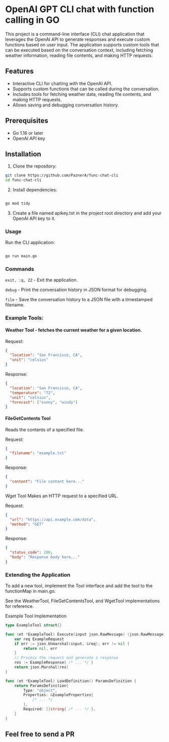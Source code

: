# OpenAI GPT CLI chat with function calling in GO
This project is a command-line interface (CLI) chat application that leverages the OpenAI API to generate responses and execute custom functions based on user input. The application supports custom tools that can be executed based on the conversation context, including fetching weather information, reading file contents, and making HTTP requests.

## Features

- Interactive CLI for chatting with the OpenAI API.
- Supports custom functions that can be called during the conversation.
- Includes tools for fetching weather data, reading file contents, and making HTTP requests.
- Allows saving and debugging conversation history.

## Prerequisites

- Go 1.16 or later
- OpenAI API key

## Installation

1. Clone the repository:

```sh
git clone https://github.com/PaznerA/func-chat-cli
cd func-chat-cli
```
2. Install dependencies:
```sh

go mod tidy
```
3. Create a file named apikey.txt in the project root directory and add your OpenAI API key to it.

### Usage
Run the CLI application:

```sh

go run main.go
```
### Commands

`exit, :q, ZZ` - Exit the application.

`debug` - Print the conversation history in JSON format for debugging.

`file` - Save the conversation history to a JSON file with a timestamped filename.

### Example Tools:

#### Weather Tool - fetches the current weather for a given location.

Request:

```json
{
  "location": "San Francisco, CA",
  "unit": "celsius"
}
```
Response:

```json
{
  "location": "San Francisco, CA",
  "temperature": "72",
  "unit": "celsius",
  "forecast": ["sunny", "windy"]
}
```
#### FileGetContents Tool

Reads the contents of a specified file.

Request:

```json
{
  "filename": "example.txt"
}
```
Response:

```json
{
  "content": "File content here..."
}
```
Wget Tool
Makes an HTTP request to a specified URL.

Request:

```json
{
  "url": "https://api.example.com/data",
  "method": "GET"
}
```
Response:

```json
{
  "status_code": 200,
  "body": "Response body here..."
}
```
### Extending the Application

To add a new tool, implement the Tool interface and add the tool to the functionMap in main.go. 

See the WeatherTool, FileGetContentsTool, and WgetTool implementations for reference.

Example Tool Implementation
```go
type ExampleTool struct{}

func (et *ExampleTool) Execute(input json.RawMessage) (json.RawMessage, error) {
    var req ExampleRequest
    if err := json.Unmarshal(input, &req); err != nil {
        return nil, err
    }
    // Process the request and generate a response
    res := ExampleResponse{ /* ... */ }
    return json.Marshal(res)
}

func (et *ExampleTool) LoadDefinition() ParamsDefinition {
    return ParamsDefinition{
        Type: "object",
        Properties: &ExampleProperties{
            /* ... */
        },
        Required: []string{ /* ... */ },
    }
}
```


## Feel free to send a PR
